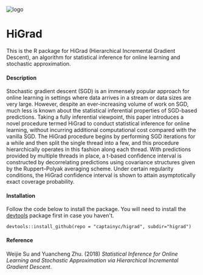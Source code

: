 ![logo](https://upload.wikimedia.org/wikipedia/commons/7/77/Trident_logo.svg) 

# HiGrad

This is the R package for HiGrad (Hierarchical Incremental Gradient Descent), 
an algorithm for statistical inference for online learning and stochastic approximation.

#### Description


Stochastic gradient descent (SGD) is an immensely popular approach for online learning in 
settings where data arrives in a stream or data sizes are very large. 
However, despite an ever-increasing volume of work on SGD, much less is known about the 
statistical inferential properties of SGD-based predictions. 
Taking a fully inferential viewpoint, this paper introduces a novel procedure termed 
HiGrad to conduct statistical inference for online learning, 
without incurring additional computational cost compared with the vanilla SGD. 
The HiGrad procedure begins by performing SGD iterations for a while and then split the single thread into a few, 
and this procedure hierarchically operates in this fashion along each thread. 
With predictions provided by multiple threads in place, 
a t-based confidence interval is constructed by decorrelating predictions 
using covariance structures given by the Ruppert–Polyak averaging scheme. 
Under certain regularity conditions, the HiGrad confidence interval 
is shown to attain asymptotically exact coverage probability. 

#### Installation

Follow the code below to install the package. 
You will need to install the [devtools](https://cran.r-project.org/package=devtools) package first in case you haven't. 

    devtools::install_github(repo = "captainyc/higrad", subdir="higrad")

#### Reference

Weijie Su and Yuancheng Zhu. (2018) *Statistical Inference for Online Learning and Stochastic Approximation via Hierarchical Incremental Gradient Descent*.
